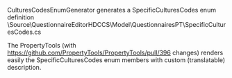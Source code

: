﻿CulturesCodesEnumGenerator generates a SpecificCulturesCodes enum definition
\Source\QuestionnaireEditorHDCCS\Model\QuestionnairesPT\SpecificCulturesCodes.cs

The PropertyTools (with https://github.com/PropertyTools/PropertyTools/pull/396 changes) renders easily the SpecificCulturesCodes enum members with custom (translatable) description.